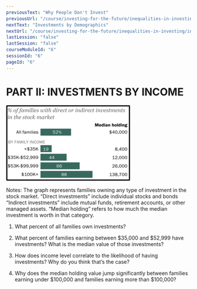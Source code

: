 ```yaml
---
previousText: "Why People Don't Invest"
previousUrl: "/course/investing-for-the-future/inequalities-in-investing/why-people-don't-invest"
nextText: "Investments by Demographics"
nextUrl: "/course/investing-for-the-future/inequalities-in-investing/investment-by-demographics"
lastLession: "false"
lastSession: "false"
courseModuleId: "6"
sessionId: "6"
pageId: "6"
---
```



# PART II: INVESTMENTS BY INCOME

<img src="./Picture7.png" />

Notes: 
The graph represents families owning any type of investment in the stock market. 
“Direct investments” include individual stocks and bonds
“Indirect investments” include mutual funds, retirement accounts, or other managed assets.
“Median holding” refers to how much the median investment is worth in that category. 

1. What percent of all families own investments?

2. What percent of families earning between $35,000 and $52,999 have investments? What is the median value of those investments?

3. How does income level correlate to the likelihood of having investments? Why do you think that’s the case?

4. Why does the median holding value jump significantly between families earning under $100,000 and families earning more than $100,000?
